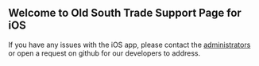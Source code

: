 ## Welcome to Old South Trade Support Page for iOS

If you have any issues with the iOS app, please contact the [administrators](mailto:admin@oldsouthtrade.com) or open a request on github for our developers to address.




